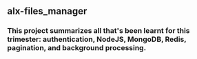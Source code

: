 ## alx-files_manager

### This project summarizes all that's been learnt for this trimester: authentication, NodeJS, MongoDB, Redis, pagination, and background processing.
